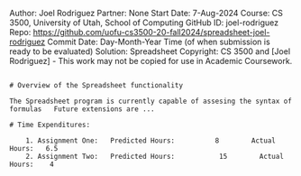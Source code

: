 Author:     Joel Rodriguez
Partner:    None
Start Date: 7-Aug-2024
Course:     CS 3500, University of Utah, School of Computing
GitHub ID:  joel-rodriguez
Repo:      https://github.com/uofu-cs3500-20-fall2024/spreadsheet-joel-rodriguez
Commit Date: Day-Month-Year Time (of when submission is ready to be evaluated)
Solution:   Spreadsheet
Copyright:  CS 3500 and [Joel Rodriguez] - This work may not be copied for use in Academic Coursework.
```

# Overview of the Spreadsheet functionality

The Spreadsheet program is currently capable of assesing the syntax of formulas   Future extensions are ...

# Time Expenditures:

    1. Assignment One:   Predicted Hours:          8        Actual Hours:   6.5
    2. Assignment Two:   Predicted Hours:           15        Actual Hours:    4